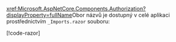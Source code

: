 <xref:Microsoft.AspNetCore.Components.Authorization?displayProperty=fullName>Obor názvů je dostupný v celé aplikaci prostřednictvím `_Imports.razor` souboru:

[!code-razor[](imports-standalone.razor?highlight=3)]
